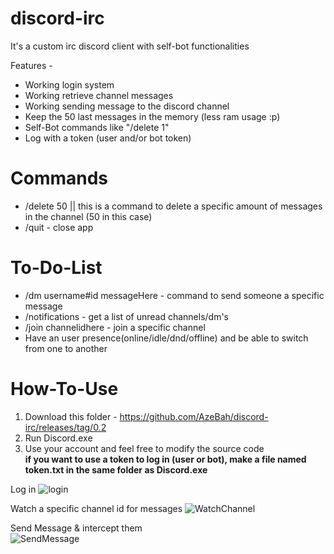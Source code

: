 # discord-irc
It's a custom irc discord client with self-bot functionalities


Features -

- Working login system
- Working retrieve channel messages
- Working sending message to the discord channel
- Keep the 50 last messages in the memory (less ram usage :p)
- Self-Bot commands like "/delete 1" 
- Log with a token (user and/or bot token)

# Commands
- /delete 50 || this is a command to delete a specific amount of messages in the channel (50 in this case)
- /quit  - close app

# To-Do-List
- /dm username#id messageHere - command to send someone a specific message
- /notifications - get a list of unread channels/dm's
- /join channelidhere - join a specific channel
- Have an user presence(online/idle/dnd/offline) and be able to switch from one to another

# How-To-Use
1) Download this folder - https://github.com/AzeBah/discord-irc/releases/tag/0.2
2) Run Discord.exe
3) Use your account and feel free to modify the source code  
**if you want to use a token to log in (user or bot), make a file named token.txt in the same folder as Discord.exe**

Log in 
![login](https://i.imgur.com/tRfWruo.png)


Watch a specific channel id for messages
![WatchChannel](https://i.imgur.com/D2W9KSn.png)

Send Message & intercept them<br/>
![SendMessage](https://i.imgur.com/Kxk0Yh5.gif)
